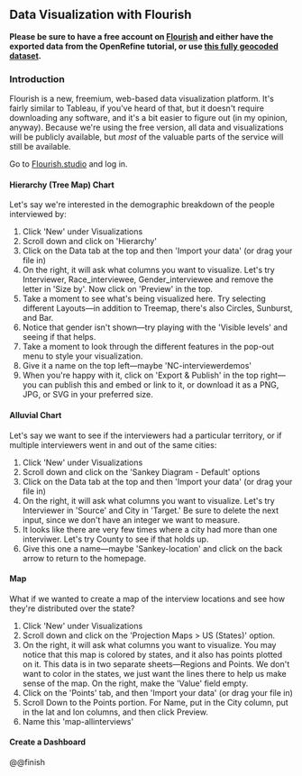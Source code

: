 ## Data Visualization with Flourish

**Please be sure to have a free account on [Flourish](http://flourish.studio) and either have the exported data from the OpenRefine tutorial, or use [this fully geocoded dataset](https://raw.githubusercontent.com/dhatwake2019/day2/master/dataviz/nc-lifehist-metadata.csv).**

### Introduction
Flourish is a new, freemium, web-based data visualization platform. It's fairly similar to Tableau, if you've heard of that, but it doesn't require downloading any software, and it's a bit easier to figure out (in my opinion, anyway). Because we're using the free version, all data and visualizations will be publicly available, but *most* of the valuable parts of the service will still be available.

Go to [Flourish.studio](http://flourish.studio) and log in.

#### Hierarchy (Tree Map) Chart
Let's say we're interested in the demographic breakdown of the people interviewed by:

1. Click 'New' under Visualizations
2. Scroll down and click on 'Hierarchy'
3. Click on the Data tab at the top and then 'Import your data' (or drag your file in)
4. On the right, it will ask what columns you want to visualize. Let's try Interviewer, Race_interviewee, Gender_interviewee and remove the letter in 'Size by'. Now click on 'Preview' in the top.
5. Take a moment to see what's being visualized here. Try selecting different Layouts—in addition to Treemap, there's also Circles, Sunburst, and Bar.
6. Notice that gender isn't shown—try playing with the 'Visible levels' and seeing if that helps.
7. Take a moment to look through the different features in the pop-out menu to style your visualization.
7. Give it a name on the top left—maybe 'NC-interviewerdemos'
8. When you're happy with it, click on 'Export & Publish' in the top right—you can publish this and embed or link to it, or download it as a PNG, JPG, or SVG in your preferred size.

#### Alluvial Chart
Let's say we want to see if the interviewers had a particular territory, or if multiple interviewers went in and out of the same cities:

1. Click 'New' under Visualizations
2. Scroll down and click on the 'Sankey Diagram - Default' options
3. Click on the Data tab at the top and then 'Import your data' (or drag your file in)
4. On the right, it will ask what columns you want to visualize. Let's try Interviewer in 'Source' and City in 'Target.' Be sure to delete the next input, since we don't have an integer we want to measure.
5. It looks like there are very few times where a city had more than one interviwer. Let's try County to see if that holds up.
6. Give this one a name—maybe 'Sankey-location' and click on the back arrow to return to the homepage.

#### Map
What if we wanted to create a map of the interview locations and see how they're distributed over the state?

1. Click 'New' under Visualizations
2. Scroll down and click on the 'Projection Maps > US (States)' option.
4. On the right, it will ask what columns you want to visualize. You may notice that this map is colored by states, and it also has points plotted on it. This data is in two separate sheets—Regions and Points. We don't want to color in the states, we just want the lines there to help us make sense of the map. On the right, make the 'Value' field empty.
5. Click on the 'Points' tab, and then 'Import your data' (or drag your file in)
6. Scroll Down to the Points portion. For Name, put in the City column, put in the lat and lon columns, and then click Preview.
7. Name this 'map-allinterviews'

#### Create a Dashboard

@@finish
